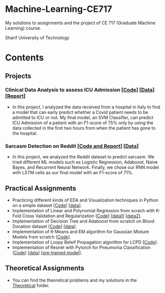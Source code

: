 # Machine-Learning-CE717

My solutions to assignments and the project of CE 717 (Graduate Machine Learning) course.

Sharif University of Technology

# Contents
## Projects
### Clinical Data Analysis to assess ICU Admission [[Code](https://github.com/kimianoorbakhsh/Machine-Learning-CE717/blob/main/Project/Clinical_Data_Analysis.ipynb)] [[Data](https://www.kaggle.com/S%C3%ADrio-Libanes/covid19)] [[Report](https://github.com/kimianoorbakhsh/Machine-Learning-CE717/blob/main/Project/Report.pdf)]

- In this project, I analyzed the data received from a hospital in Italy to find a model that can early predict whether a Covid patient needs to be admitted to ICU or not. My final model, an SVM Classifier, can predict ICU Admission of a patient with an F1-score of 75% only by using the data collected in the first two hours from when the patient has gone to the hospital.
### Sarcasm Detection on Reddit [[Code and Report](https://github.com/kimianoorbakhsh/Machine-Learning-CE717/blob/main/Project/Sarcasm_Detection.ipynb)] [[Data](https://www.kaggle.com/danofer/sarcasm)]
- In this project, we analyzed the Reddit dataset to predict sarcasm. We tried different ML models such as Logistic Regression, Adaboost, Naive Bayes, and Recurrent Neural Network. Finally, we chose our RNN model with LSTM cells as our final model with an F1-score of 71%.
## Practical Assignments
  - Practicing different kinds of EDA and Visualization techniques in Python on a simple dataset [[Code](https://github.com/kimianoorbakhsh/Machine-Learning-CE717/blob/main/Practical/EDA%20and%20Visualization%20Practice.ipynb)] [[data](https://github.com/kimianoorbakhsh/Machine-Learning-CE717/blob/main/Data/data.csv)].
  - Implementation of Linear and Polynomial Regression from scrach with K-Fold Cross Validation and Regularization [[Code](https://github.com/kimianoorbakhsh/Machine-Learning-CE717/blob/main/Practical/Linear%20and%20Polynomial%20Regression.ipynb)] [[data1](https://github.com/kimianoorbakhsh/Machine-Learning-CE717/blob/main/Data/FirstDataset.txt)] [[data2](https://github.com/kimianoorbakhsh/Machine-Learning-CE717/blob/main/Data/SecondDataset.txt)].
  - Implementation of Decision Tree and Adaboost from scratch on Blood Donation dataset [[Code](https://github.com/kimianoorbakhsh/Machine-Learning-CE717/blob/main/Practical/Logistic%20Regression%20and%20Decision%20Tree%20and%20Adaboost%20Classfier.ipynb)] [[data](https://github.com/kimianoorbakhsh/Machine-Learning-CE717/blob/main/Data/transfusion.data)].
  - Implementation of K-Means and EM algorithm for Gaussian Mixture Models from scratch [[Code](https://github.com/kimianoorbakhsh/Machine-Learning-CE717/blob/main/Practical/K-Means%20and%20GMM.ipynb)].
  - Implementation of Loopy Beleif Propagation algorithm for LCPD [[Code](https://github.com/kimianoorbakhsh/Machine-Learning-CE717/blob/main/Practical/Loopy%20Beleif%20Propagation%20for%20LCPD.ipynb)].
  - Implementation of Resnet with Pytorch for Pneumonia Classification [[Code](https://github.com/kimianoorbakhsh/Machine-Learning-CE717/blob/main/Practical/Pneumonia%20Classification%20with%20Resnet.ipynb)] [[data](https://www.kaggle.com/paultimothymooney/chest-xray-pneumonia)] [[pre-trained model](https://github.com/kimianoorbakhsh/Machine-Learning-CE717/blob/main/Models/pneumonia_model_n_drop)].
## Theoretical Assignments
- You can find the theoretical problems and my solutions in the [Theoretical](https://github.com/kimianoorbakhsh/Machine-Learning-CE717/tree/main/Theoretical) folder.

## 
